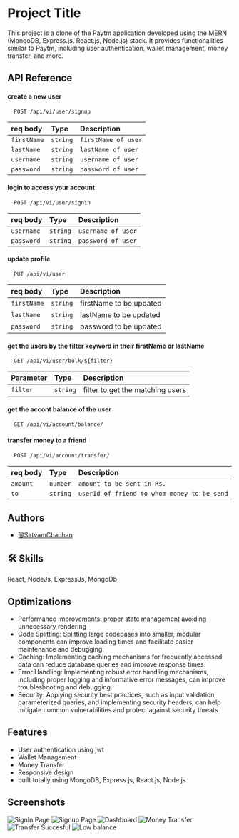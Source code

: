 
# Project Title

This project is a clone of the Paytm application developed using the MERN (MongoDB, Express.js, React.js, Node.js) stack. It provides functionalities similar to Paytm, including user authentication, wallet management, money transfer, and more.


## API Reference

#### create a new user

```http
  POST /api/vi/user/signup
```

| req body | Type     | Description                |
| :-------- | :------- | :------------------------- |
| `firstName` | `string` |  `firstName of user` |
| `lastName` | `string` |  `lastName of user` |
| `username` | `string` |  `username of user` |
| `password` | `string` |  `password of user` |

#### login to access your account

```http
  POST /api/vi/user/signin
```

| req body | Type     | Description                |
| :-------- | :------- | :------------------------- |
| `username` | `string` |  `username of user` |
| `password` | `string` |  `password of user` |

#### update profile

```http
  PUT /api/vi/user
```

| req body | Type     | Description                |
| :-------- | :------- | :------------------------- |
| `firstName` | `string` | firstName to be updated |
| `lastName` | `string` | lastName to be updated |
| `password` | `string` | password to be updated |

#### get the users by the filter keyword in their firstName or lastName

```http
  GET /api/vi/user/bulk/${filter}
```

| Parameter | Type     | Description                       |
| :-------- | :------- | :-------------------------------- |
| `filter`      | `string` | filter to get the matching users |

#### get the accont balance of the user
```http
  GET /api/vi/account/balance/
```
#### transfer money to a friend
```http
  POST /api/vi/account/transfer/
```
| req body | Type     | Description                |
| :-------- | :------- | :------------------------- |
| `amount` | `number` |  `amount to be sent in Rs.` |
| `to` | `string` |  `userId of friend to whom money to be send` |




## Authors

- [@SatyamChauhan](https://github.com/SatyamRana50)


## 🛠 Skills
React, NodeJs, ExpressJs, MongoDb


## Optimizations

- Performance Improvements: proper state management avoiding unnecessary rendering
- Code Splitting: Splitting large codebases into smaller, modular components can improve loading times and facilitate easier maintenance and debugging.
- Caching: Implementing caching mechanisms for frequently accessed data can reduce database queries and improve response times.
- Error Handling: Implementing robust error handling mechanisms, including proper logging and informative error messages, can improve troubleshooting and debugging.
- Security: Applying security best practices, such as input validation, parameterized queries, and implementing security headers, can help mitigate common vulnerabilities and protect against security threats


## Features

- User authentication using jwt
- Wallet Management
- Money Transfer
- Responsive design
- built totally using MongoDB, Express.js, React.js, Node.js



## Screenshots

![SignIn Page](https://github.com/SatyamRana50/paytm-clone-end-to-end/assets/100602483/e142174b-998e-4316-ba1f-fda94374c547)
![Signup Page](https://github.com/SatyamRana50/paytm-clone-end-to-end/assets/100602483/932867df-09fe-43d9-92de-920dd12855ac)
![Dashboard](https://github.com/SatyamRana50/paytm-clone-end-to-end/assets/100602483/abc3ffb2-c2c2-46fa-9e4b-ee86f72f3ee7)
![Money Transfer](https://github.com/SatyamRana50/paytm-clone-end-to-end/assets/100602483/3a640483-1163-41e0-8106-e7a58dea33ea)
![Transfer Succesful](https://github.com/SatyamRana50/paytm-clone-end-to-end/assets/100602483/23d5ef17-b4b0-4820-b166-6b99de3acd0e)
![Low balance](https://github.com/SatyamRana50/paytm-clone-end-to-end/assets/100602483/8cd233a9-3104-447f-8afd-d098bf169170)




